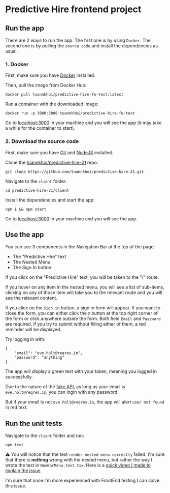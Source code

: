 # Predictive Hire frontend project

## Run the app

There are 2 ways to run the app. The first one is by using `Docker`. The second one is by pulling the `source code` and install the dependencies as usual.

### 1. Docker

First, make sure you have [Docker](https://docs.docker.com/get-docker/) installed.

Then, pull the image from Docker Hub:
```
docker pull tuannkhoi/predictive-hire-fe-test:latest
```
Run a container with the downloaded image:
```
docker run -p 3000:3000 tuannkhoi/predictive-hire-fe-test
```
Go to [localhost:3000](http://localhost:3000) in your machine and you will see the app (it may take a while for the container to start).

### 2. Download the source code

First, make sure you have [Git](https://git-scm.com/downloads) and [NodeJS](https://nodejs.org/en/) installed.

Clone the [tuannkhoi/predictive-hire-21](https://github.com/tuannkhoi/predictive-hire-21) repo:
```
git clone https://github.com/tuannkhoi/predictive-hire-21.git
```

Navigate to the `client` folder:
```
cd predictive-hire-21/client
```

Install the dependencies and start the app:
```
npm i && npm start
```

Go to [localhost:3000](http://localhost:3000) in your machine and you will see the app.

## Use the app
You can see 3 components in the Navigation Bar at the top of the page:
- The "Predictive Hire" text
- The Nested Menu
- The Sign In button

If you click on the "Predictive Hire" text, you will be taken to the "/" route.

If you hover on any item in the nested menu, you will see a list of sub-items, clicking on any of those item will take you to the relevant route and you will see the relevant content.

If you click on the `Sign in` button, a sign in form will appear. If you want to close the form, you can either click the `X` button at the top right corner of the form or click anywhere outside the form.
Both field `Email` and `Password` are required, if you try to submit without filling either of them, a red reminder will be displayed.

Try logging in with:
```
{
    "email": "eve.holt@reqres.in",
    "password": "anything"
}
```
The app will display a green text with your token, meaning you logged in successfully.

Due to the nature of the [fake API](https://reqres.in), as long as your email is `eve.holt@reqres.in`, you can login with any password.

But if your email is not `eve.holt@reqres.in`, the app will alert `user not found` in red text.

## Run the unit tests
Navigate to the `client` folder and run:
```
npm test
```
:warning: You will notice that the test `render nested menu correctly` failed. I'm sure that there is **nothing** wrong with the nested menu, but rather the way I wrote the test in `NavBarMenu.test.tsx`. Here is a [quick video I made to explain the issue](https://youtu.be/WSwQ27zU-kE).

I'm sure that once I'm more experienced with FrontEnd testing I can solve this issue.